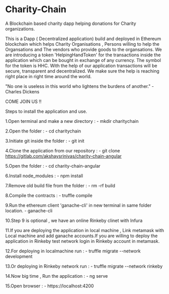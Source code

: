 # Charity-Chain

A Blockchain based charity dapp helping donations for Charity organizations.

This is a Dapp ( Decentralized application) build and deployed in Ethereum blockchain which helps Charity Organisations , Persons willing to help the Organsations and The vendors who provide goods to the organsations. We are introducing a token 'HelpingHandToken' for the transactions inside the application which can be bought in exchange of any currency. The symbol for the token is HHC. With the help of our application transactions will be secure, transparent and decentralized. We make sure the help is reaching right place in right time around the world.

"No one is useless in this world who lightens the burdens of another."
                                                        - Charles Dickens

COME JOIN US !! 

Steps to install the application and use.

1.Open terminal and make a new directory : 
    - mkdir charitychain

2.Open the folder :
    - cd charitychain

3.Initiate git inside the folder :
    - git init

4.Clone the application from our repository :
    - git clone https://gitlab.com/akshaysrinivas/charity-chain-angular

5.Open the folder :
    - cd charity-chain-angular

6.Install node_modules :
    - npm install

7.Remove old build file from the folder :
    - rm -rf build

8.Compile the contracts :
    - truffle compile

9.Run the ethereum client 'ganache-cli' in new terminal in same folder location.
    - ganache-cli

10.Step 9 is optional , we have an online Rinkeby clinet with Infura

11.If you are deploying the application in local machine , Link metamask with Local machine and add ganache accounts.If you are         willing to deploy the application in Rinkeby test network login in Rinkeby account in metamask.

12.For deploying in localmachine run :
    - truffle migrate --network development

13.Or deploying in Rinkeby network run :
    - truffle migrate --network rinkeby

14.Now big time , Run the application :
    - ng serve

15.Open browser :
    - https://localhost:4200
    



